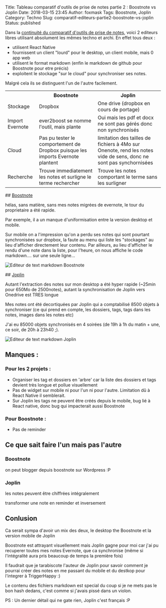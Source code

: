 Title: Tableau comparatif d'outils de prise de notes partie 2 : Boostnote vs Joplin
Date: 2018-03-15 23:45
Author: foxmask
Tags: Boostnote, Joplin
Category: Techno
Slug: comparatif-editeurs-partie2-boostnote-vs-joplin
Status: published

Dans la [continuité du comparatif d'outils de prise de notes]({filename}/comparatif-editeurs.md), voici 2 editeurs libres utilisant absolument les mêmes techno et archi.
En effet tous deux  : 

* utilisent React Native 
* fournissent un client "lourd" pour le desktop, un client mobile, mais 0 app web
* utilisent le format markdown (enfin le markdown de github pour Boostnote pour etre précis)
* exploitent le stockage "sur le cloud" pour synchroniser ses notes.

Malgré cela ils se distinguent l'un de l'autre facilement.

<table class="table table-hover table-bordered table-striped">
<tr><th></th><th>Boostnote</th><th>Joplin</th></tr>
<tr><td>Stockage</td><td>Dropbox</td><td>One drive (dropbox en cours de portage)</td></tr>
<tr><td>Import Evernote</td><td>ever2boost se nomme l'outil, mais plante</td><td>Oui mais les pdf et docx ne sont pas gérés donc non synchronisés</td></tr>
<tr><td>Cloud</td><td>Pas pu tester le comportement de Dropbox puisque les imports Evernote plantent</td><td>limitation des tailles de fichiers à 4Mo sur Onenote, rend les notes vide de sens, donc ne sont pas synchornisées</td>
<tr><td>Recherche</td><td>Trouve immediatement les notes et surligne le terme rechercher</td><td>Trouve les notes comportant le terme sans les surligner</td></tr>
</table>

## [Boostnote](https://boostnote.io)

hélas, sans matière, sans mes notes migrées de evernote, le tour du proprietaire a été rapide.

Par exemple, il a un manque d'uniformisation entre la version desktop et mobile.

Sur mobile on a l'impression qu'on a perdu ses notes qui sont pourtant synchronisées sur dropbox, la faute au menu qui liste les "stockages" au lieu d'afficher directement leur contenu.
Par ailleurs, au lieu d'afficher le rendu d'une note dans la liste, pour l'heure, on nous affiche le code markdown.... sur une seule ligne...


<img src="/static/editeurs/boostnote.png" title="Editeur de text markdown Boostnote"/>

## [Joplin](http://joplin.cozic.net/)

Autant l'extraction des notes sur mon desktop a été hyper rapide (~25min pour 650Mo de 2500notes), autant la synchronisation de Joplin vers Onedrive est TRES longue

Mes notes ont été decortiquées par Joplin qui a comptabilisé 8500 objets à synchroniser (ce qui prend en compte, les dossiers, tags, tags dans les notes, images dans les notes etc)

J'ai eu 85000 objets synchronisés en 4 soirées (de 19h à 1h du matin + une, ce soir, de 20h à 23h40 ;).

<img src="/static/editeurs/joplin.png" title="Editeur de text markdown Joplin"/>


## Manques :

### Pour les 2 projets :

* Organiser les tag et dossiers en 'arbre' car la liste des dossiers et tags devient très longue et pollue visuellement
* Pas de widget sur mobile ni pour l'un ni pour l'autre. Limitation dû à React Native il semblerait.
* Sur Joplin les tags ne peuvent être créés depuis le mobile, bug lié à React native, donc bug qui impacterait aussi Boostnote

### Pour Boostnote :

* Pas de reminder


## Ce que sait faire l'un mais pas l'autre

### Boostnote 

on peut blogger depuis boostnote sur Wordpress :P

### Joplin 

les notes peuvent être chiffrées intégralement

transformer une note en reminder et inversement


## Conlusion

Ca serait sympa d'avoir un mix des deux, le desktop the Boostnote et la version mobile de Joplin

Boostnote est attrayant visuellement mais Joplin gagne pour moi car j'ai pu recuperer toutes mes notes Evernote, que ca synchronise (même si l'intégralité aura pris beaucoup de temps la première fois)

Il faudrait que je tarabiscote l'auteur de Joplin pour savoir comment je pourrai créer des notes en me passant du mobile et du destkop pour l'integrer à TriggerHappy :)

Le contenu des fichiers markdown est special du coup si je ne mets pas le bon hash dedans, c'est comme si j'avais pissé dans un violon.


PS : Un dernier détail qui ne gate rien, Joplin c'est français :P
